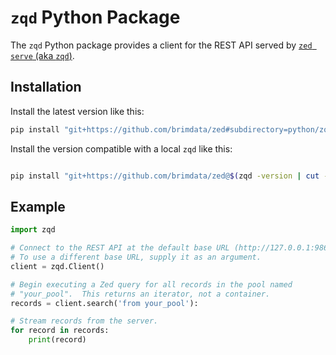 # `zqd` Python Package

The `zqd` Python package provides a client for the REST API served by
[`zed serve` (aka `zqd`)](../../cmd/zed#zqd).

## Installation

Install the latest version like this:
```sh
pip install "git+https://github.com/brimdata/zed#subdirectory=python/zqd"
```

Install the version compatible with a local `zqd` like this:
```sh

pip install "git+https://github.com/brimdata/zed@$(zqd -version | cut -d ' ' -f 2)#subdirectory=python/zqd"
```

## Example

```python
import zqd

# Connect to the REST API at the default base URL (http://127.0.0.1:9867).
# To use a different base URL, supply it as an argument.
client = zqd.Client()

# Begin executing a Zed query for all records in the pool named
# "your_pool".  This returns an iterator, not a container.
records = client.search('from your_pool'):

# Stream records from the server.
for record in records:
    print(record)
```
